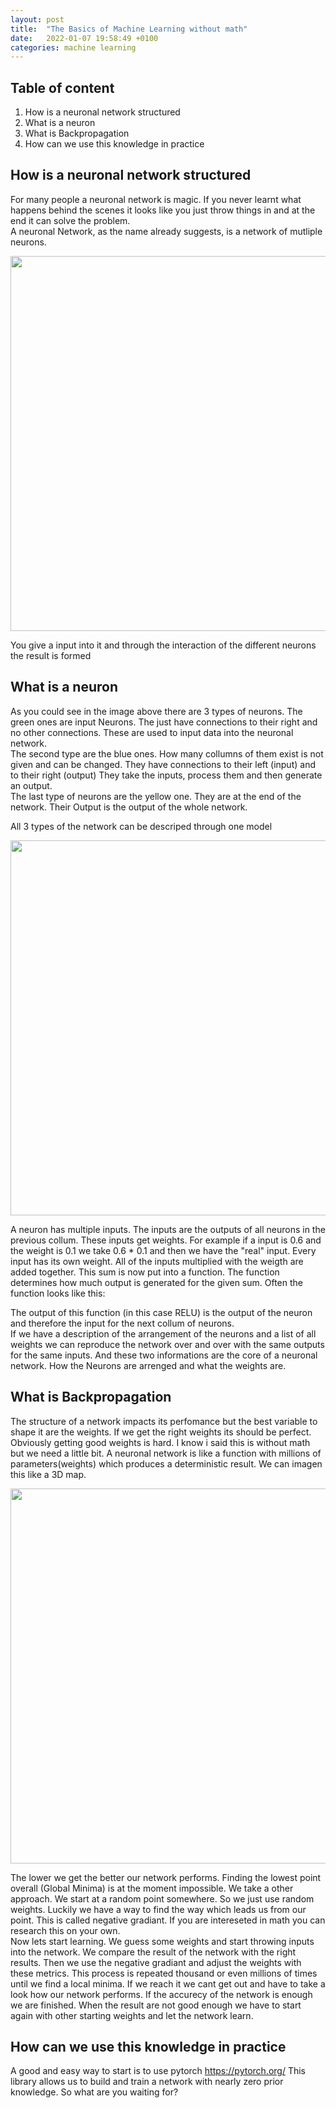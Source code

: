 ```yaml
---
layout: post
title:  "The Basics of Machine Learning without math"
date:   2022-01-07 19:58:49 +0100
categories: machine learning
---
```



## Table of content
1. How is a neuronal network structured
2. What is a neuron
3. What is Backpropagation
4. How can we use this knowledge in practice


## How is a neuronal network structured
For many people a neuronal network is magic. If you never learnt what happens behind the scenes it looks like you just throw things in and at the end it can solve the problem. <br>
A neuronal Network, as the name already suggests, is a network of mutliple neurons.


<img src="https://upload.wikimedia.org/wikipedia/commons/thumb/3/3d/Neural_network.svg/1200px-Neural_network.svg.png" width="600">

You give a input into it and through the interaction of the different neurons the result is formed

## What is a neuron

As you could see in the image above there are 3 types of neurons.
The green ones are input Neurons. The just have connections to their right and no other connections. These are used to input data into the neuronal network. <br>
The second type are the blue ones. How many collumns of them exist is not given and can be changed. They have connections to their left (input) and to their right (output)
They take the inputs, process them and then generate an output. <br>
The last type of neurons are the yellow one. They are at the end of the network. Their Output is the output of the whole network. <br>


All 3 types of the network can be descriped through one model

<img src="https://miro.medium.com/max/428/1*O7YSSqlOdQuNgMrH7J_3dg.png" width="600">

A neuron has multiple inputs. The inputs are the outputs of all neurons in the previous collum.
These inputs get weights. For example if a input is 0.6 and the weight is 0.1 we take 0.6 * 0.1 and then we have the "real" input. Every input has its own weight. All of the inputs multiplied with the weigth are added together. This sum is now put into a function. The function determines how much output is generated for the given sum. Often the function looks like this:


The output of this function (in this case RELU) is the output of the neuron and therefore the input for the next collum of neurons.<br>
If we have a description of the arrangement of the neurons and a list of all weights we can reproduce the network over and over with the same outputs for the same inputs. And these two informations are the core of a neuronal network. How the Neurons are arrenged and what the weights are. 

## What is Backpropagation
The structure of a network impacts its perfomance but the best variable to shape it are the weights. If we get the right weights its should be perfect. Obviously getting good weights is hard. I know i said this is without math but we need a little bit. A neuronal network is like a function with millions of parameters(weights) which produces a deterministic result. We can imagen this like a 3D map. 


<img src="https://bdtechtalks.com/wp-content/uploads/2020/04/gradient-descent-local-minima.png" width="600">

The lower we get the better our network performs. Finding the lowest point overall (Global Minima) is at the moment impossible. We take a other approach. We start at a random point somewhere. So we just use random weights. Luckily we have a way to find the way which leads us from our point. This is called negative gradiant. If you are intereseted in math you can research this on your own. <br>
Now lets start learning. We guess some weights and start throwing inputs into the network. We compare the result of the network with the right results. Then we use the negative gradiant and adjust the weights with these metrics. This process is repeated thousand or even millions of times until we find a local minima. If we reach it we cant get out and have to take a look how our network performs. If the accurecy of the network is enough we are finished. When the result are not good enough we have to start again with other starting weights and let the network learn.

## How can we use this knowledge in practice

A good and easy way to start is to use pytorch 
https://pytorch.org/
This library allows us to build and train a network with nearly zero prior knowledge. So what are you waiting for?